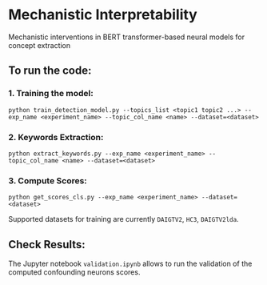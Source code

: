 # Mechanistic Interpretability

Mechanistic interventions in BERT transformer-based neural models for concept extraction 

## To run the code:
### 1. Training the model:
```
python train_detection_model.py --topics_list <topic1 topic2 ...> --exp_name <experiment_name> --topic_col_name <name> --dataset=<dataset>
```

### 2. Keywords Extraction:
```
python extract_keywords.py --exp_name <experiment_name> --topic_col_name <name> --dataset=<dataset>
```

### 3. Compute Scores:
```
python get_scores_cls.py --exp_name <experiment_name> --dataset=<dataset>
```

Supported datasets for training are currently `DAIGTV2`, `HC3`, `DAIGTV2lda`.

## Check Results:
The Jupyter notebook `validation.ipynb` allows to run the validation of the computed confounding neurons scores.